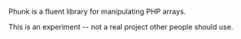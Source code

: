 Phunk is a fluent library for manipulating PHP arrays.

This is an experiment -- not a real project other people should use.

